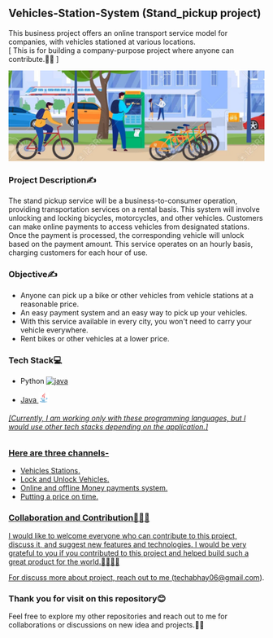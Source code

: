 
## Vehicles-Station-System (Stand_pickup project)
 
This business project offers an online transport service model for companies, with vehicles stationed at various locations.
<br/>
[ This is for building a company-purpose project where anyone can contribute.🤝🚀 ]

![Standpickup logo](https://github.com/abhaymishra24/Stand_pickup/blob/main/Bike%20rentel2.jpg)

### Project Description✍️
The stand pickup service will be a business-to-consumer operation, providing transportation services on a rental basis. This system will involve unlocking and locking bicycles, motorcycles, and other vehicles. Customers can make online payments to access vehicles from designated stations. Once the payment is processed, the corresponding vehicle will unlock based on the payment amount. This service operates on an hourly basis, charging customers for each hour of use.

### Objective✍️
- Anyone can pick up a bike or other vehicles from vehicle stations at a reasonable price.
- An easy payment system and an easy way to pick up your vehicles.
- With this service available in every city, you won't need to carry your vehicle everywhere.
- Rent bikes or other vehicles at a lower price.

### Tech Stack💻
- Python <a href="https://www.python.com" target="_blank" rel="noreferrer"> <img src="https://s3.dualstack.us-east-2.amazonaws.com/pythondotorg-assets/media/files/python-logo-only.svg" alt="java" width="20" height="20"/>

- Java <a href="https://www.java.com" target="_blank" rel="noreferrer"> <img src="https://raw.githubusercontent.com/devicons/devicon/master/icons/java/java-original.svg" alt="java" width="20" height="20"/>

###### [Currently, I am working only with these programming languages, but I would use other tech stacks depending on the application.]

### Here are three channels- 
- Vehicles Stations. 
- Lock and Unlock Vehicles.
- Online and offline Money payments system.
- Putting a price on time.

### Collaboration and Contribution🤝🧑‍💻
I would like to welcome everyone who can contribute to this project, discuss it, and suggest new features and technologies. I would be very grateful to you if you contributed to this project and helped build such a great product for the world.🤝🧑‍💻🚀

For discuss more about project, reach out to me (techabhay06@gmail.com).

### Thank you for visit on this repository😊
Feel free to explore my other repositories and reach out to me for collaborations or discussions on new idea and projects.🧑‍💻
